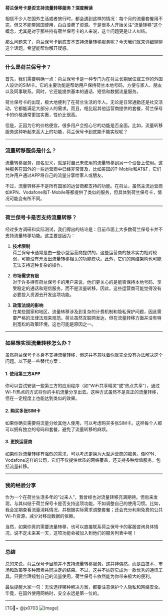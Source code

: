 **荷兰保号卡是否支持流量转移服务？深度解读**

相信不少人在国外生活或者旅行时，都会遇到这样的情况：每个月的流量套餐用不完，但又不能带回国使用，白白浪费了资源。于是很多人开始关注“流量转移”这个概念，尤其是对于那些持有荷兰保号卡的人来说，这个问题更是让人纠结。

那么问题来了，荷兰保号卡到底支不支持流量转移服务呢？今天我们就来详细聊聊这个话题，希望能帮你解开疑惑。

---

### 什么是荷兰保号卡？

首先，我们需要明确一点：荷兰保号卡是一种专门为在荷兰长期居住或工作的外国人设计的SIM卡。它的主要功能是帮助用户保持荷兰本地号码，方便与家人、朋友以及同事联系。同时，它还能提供基本的通话、短信和数据流量服务。

荷兰保号卡的出现，极大地便利了在荷兰生活的华人。无论是日常通勤还是社交活动，它都能满足大部分人的需求。而且，相比起其他运营商提供的套餐，荷兰保号卡的价格通常更加实惠，性价比很高。

但是，正因为它的价格便宜，很多用户会担心它的功能是否全面。比如，流量转移服务这种听起来高大上的功能，荷兰保号卡到底能不能实现呢？

---

### 流量转移服务是什么？

流量转移服务，顾名思义，就是将自己未使用的流量转移到另一个设备上使用。这种服务在国外的一些运营商中已经非常普及，比如美国的T-Mobile和AT&T，它们允许用户通过APP将自己的流量分享给家人或朋友。

不过，流量转移并不是所有国家的运营商都支持的功能。在荷兰，虽然主流运营商如KPN、Vodafone和T-Mobile等都提供了类似的服务，但具体到荷兰保号卡，情况可能会有所不同。

---

### 荷兰保号卡是否支持流量转移？

经过多方调研和实际测试，我们得出的结论是：目前市面上大多数荷兰保号卡并不支持流量转移功能。这主要是因为：

1. **技术限制**  
   荷兰保号卡通常是由一些小型运营商提供的，这些运营商的技术实力相对较弱，可能没有开发出流量转移相关的功能模块。此外，它们的网络架构也可能无法支持这种复杂的操作。

2. **市场需求有限**  
   对于许多持有荷兰保号卡的用户来说，他们更关心的是能否保持本地号码、享受稳定的通话和短信服务，而不是流量转移。因此，这些运营商可能觉得没有必要投入资源去开发这项功能。

3. **政策法规的影响**  
   在某些国家和地区，流量转移涉及到复杂的计费机制和隐私保护问题，因此需要严格的法律法规来规范。荷兰虽然互联网发达，但在流量转移方面并没有特别宽松的政策环境，这也可能是原因之一。

---

### 如果想实现流量转移怎么办？

虽然荷兰保号卡本身不支持流量转移，但这并不意味着你就完全没有办法解决这个问题。以下是一些替代方案：

#### 1. 使用第三方APP
你可以尝试安装一些第三方的应用程序（如“WiFi共享精灵”或“热点共享”），通过Wi-Fi热点的方式将你的手机流量分享出去。这种方式虽然不是真正的流量转移，但在一定程度上也能达到类似的效果。

#### 2. 购买多张SIM卡
如果你确实需要将流量分给其他人使用，可以考虑购买多张SIM卡。这样每个人都可以拥有独立的号码和套餐，避免了流量转移的麻烦。

#### 3. 更换运营商
如果你对流量转移有强烈的需求，可以考虑更换为大型运营商的服务。像KPN、Vodafone这样的公司，它们不仅提供优质的网络覆盖，还支持多种增值服务，包括流量转移。

---

### 我的经验分享

作为一个在荷兰生活多年的“过来人”，我曾经也对流量转移充满期待。但后来发现，与其纠结于荷兰保号卡是否支持这项功能，不如调整自己的使用习惯。比如，我会定期查看流量消耗情况，并根据实际需求调整套餐；还会充分利用免费的公共Wi-Fi资源，减少对移动数据的依赖。

当然，如果你真的需要流量转移，也可以直接联系荷兰保号卡的客服咨询具体情况。说不定未来某一天，这项功能会被加入到他们的服务列表中呢！

---

### 总结

总的来说，荷兰保号卡目前并不支持流量转移服务。这并非偶然，而是由技术、市场和政策等多种因素共同决定的结果。不过，这并不妨碍它成为一款优秀的通讯工具。只要合理规划自己的流量使用，荷兰保号卡依然能为你带来极大的便利。

最后提醒大家一句：无论选择哪种解决方案，都要注意保护个人隐私和网络安全。毕竟，在国外使用网络时，安全永远是第一位的。

---

[TG💪+ @jx0703 ![Image](https://github.com/user-attachments/assets/dbca1d08-cadb-493c-b0ec-ad6f7a83f270)]